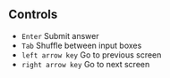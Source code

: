 
## Controls

* `Enter` Submit answer
* `Tab` Shuffle between input boxes
* `left arrow key` Go to previous screen
* `right arrow key` Go to next screen